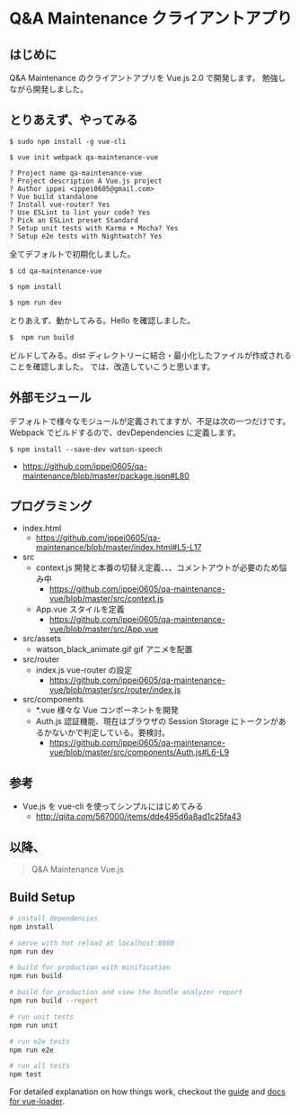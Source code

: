 # Q&A Maintenance クライアントアプり

## はじめに
Q&A Maintenance のクライアントアプリを Vue.js 2.0 で開発します。
勉強しながら開発しました。

## とりあえず、やってみる
```
$ sudo npm install -g vue-cli
```

```
$ vue init webpack qa-maintenance-vue

? Project name qa-maintenance-vue
? Project description A Vue.js project
? Author ippei <ippei0605@gmail.com>
? Vue build standalone
? Install vue-router? Yes
? Use ESLint to lint your code? Yes
? Pick an ESLint preset Standard
? Setup unit tests with Karma + Mocha? Yes
? Setup e2e tests with Nightwatch? Yes
```
全てデフォルトで初期化しました。

```
$ cd qa-maintenance-vue

```

```
$ npm install
```

```
$ npm run dev
```

とりあえず、動かしてみる。Hello を確認しました。


```
$  npm run build

```

ビルドしてみる。dist ディレクトリーに結合・最小化したファイルが作成されることを確認しました。
では、改造していこうと思います。

## 外部モジュール
デフォルトで様々なモジュールが定義されてますが、不足は次の一つだけです。 Webpack でビルドするので、devDependencies に定義します。
```
$ npm install --save-dev watson-speech
```
* https://github.com/ippei0605/qa-maintenance/blob/master/package.json#L80

## プログラミング
* index.html
  - https://github.com/ippei0605/qa-maintenance/blob/master/index.html#L5-L17
* src
  - context.js  開発と本番の切替え定義、、、コメントアウトが必要のため悩み中
      - https://github.com/ippei0605/qa-maintenance-vue/blob/master/src/context.js
  - App.vue   スタイルを定義
      - https://github.com/ippei0605/qa-maintenance-vue/blob/master/src/App.vue
* src/assets
  - watson_black_animate.gif  gif アニメを配置
* src/router
  - index.js  vue-router の設定
      - https://github.com/ippei0605/qa-maintenance-vue/blob/master/src/router/index.js
* src/components
  - *.vue     様々な Vue コンポーネントを開発
  - Auth.js   認証機能、現在はブラウザの Session Storage にトークンがあるかないかで判定している。要検討。
    - https://github.com/ippei0605/qa-maintenance-vue/blob/master/src/components/Auth.js#L6-L9
      
## 参考
* Vue.js を vue-cli を使ってシンプルにはじめてみる
  - http://qiita.com/567000/items/dde495d6a8ad1c25fa43

以降、
---


> Q&A Maintenance Vue.js

## Build Setup

``` bash
# install dependencies
npm install

# serve with hot reload at localhost:8080
npm run dev

# build for production with minification
npm run build

# build for production and view the bundle analyzer report
npm run build --report

# run unit tests
npm run unit

# run e2e tests
npm run e2e

# run all tests
npm test
```

For detailed explanation on how things work, checkout the [guide](http://vuejs-templates.github.io/webpack/) and [docs for vue-loader](http://vuejs.github.io/vue-loader).
